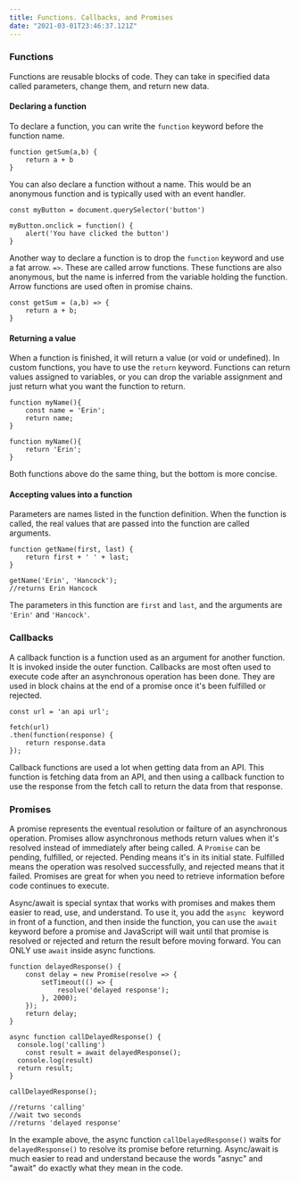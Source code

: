 ```yaml
---
title: Functions. Callbacks, and Promises
date: "2021-03-01T23:46:37.121Z"
---
```


### Functions
Functions are reusable blocks of code. They can take in specified data called parameters, change them, and return new data. 

#### Declaring a function
To declare a function, you can write the ```function``` keyword before the function name. 
``` 
function getSum(a,b) {
    return a + b
}
```
You can also declare a function without a name. This would be an anonymous function and is typically used with an event handler.
```
const myButton = document.querySelector('button')

myButton.onclick = function() {
    alert('You have clicked the button')
}
```


Another way to declare a function is to drop the ```function``` keyword and use a fat arrow. ```=>```. These are called arrow functions. These functions are also anonymous, but the name is inferred from the variable holding the function. Arrow functions are used often in promise chains.
```
const getSum = (a,b) => {
    return a + b;
}
```

#### Returning a value
When a function is finished, it will return a value (or void or undefined).
In custom functions, you have to use the ```return``` keyword. Functions can return values assigned to variables, or you can drop the variable assignment and just return what you want the function to return.
```
function myName(){
    const name = 'Erin';
    return name;
}

function myName(){
    return 'Erin';
}
```
Both functions above do the same thing, but the bottom is more concise. 

#### Accepting values into a function
Parameters are names listed in the function definition. When the function is called, the real values that are passed into the function are called arguments. 
```
function getName(first, last) {
    return first + ' ' + last;
}

getName('Erin', 'Hancock');
//returns Erin Hancock
```
The parameters in this function are ```first``` and ```last```, and the arguments are ```'Erin'``` and ```'Hancock'```. 


### Callbacks
A callback function is a function used as an argument for another function. It is invoked inside the outer function. Callbacks are most often used to execute code after an asynchronous operation has been done. They are used in block chains at the end of a promise once it's been fulfilled or rejected. 
```
const url = 'an api url';

fetch(url)
.then(function(response) {
    return response.data
});
```
Callback functions are used a lot when getting data from an API. This function is fetching data from an API, and then using a callback function to use the response from the fetch call to return the data from that response. 

### Promises
A promise represents the eventual resolution or failture of an asynchronous operation. Promises allow asynchronous methods return values when it's resolved instead of immediately after being called. A ```Promise``` can be pending, fulfilled, or rejected. Pending means it's in its initial state. Fulfilled means the operation was resolved successfully, and rejected means that it failed. Promises are great for when you need to retrieve information before code continues to execute. 

Async/await is special syntax that works with promises and makes them easier to read, use, and understand. To use it, you add the ```async ``` keyword in front of a function, and then inside the function, you can use the ```await``` keyword before a promise and JavaScript will wait until that promise is resolved or rejected and return the result before moving forward. You can ONLY use ```await``` inside async functions.   

```
function delayedResponse() {
    const delay = new Promise(resolve => {
        setTimeout(() => {
            resolve('delayed response');
        }, 2000);
    });
    return delay;
}

async function callDelayedResponse() {
  console.log('calling')
    const result = await delayedResponse();
  console.log(result)
  return result;
}

callDelayedResponse();

//returns 'calling'
//wait two seconds
//returns 'delayed response'
```
In the example above, the async function ```callDelayedResponse()``` waits for ```delayedResponse()``` to resolve its promise before returning. Async/await is much easier to read and understand because the words "asnyc" and "await" do exactly what they mean in the code.  